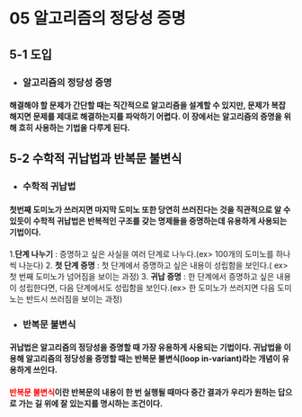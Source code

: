 # 05 알고리즘의 정당성 증명
## 5-1 도입
* ### 알고리즘의 정당성 증명
#### 해결해야 할 문제가 간단할 때는 직간적으로 알고리즘을 설계할 수 있지만, 문제가 복잡해지면 문제를 제대로 해결하는지를 파악하기 어렵다. 이 장에서는 알고리즘의 증명을 위해 흐히 사용하는 기법을 다루게 된다.
## 5-2 수학적 귀납법과 반복문 불변식
* ### 수학적 귀납법
#### 첫번째 도미노가 쓰러지면 마지막 도미노 또한 당연히 쓰러진다는 것을 직관적으로 알 수 있듯이 수학적 귀납법은 반복적인 구조를 갖는 명제들을 증명하는데 유용하게 사용되는 기법이다.
1.**단계 나누기** : 증명하고 싶은 사실을 여러 단계로 나누다.(ex> 100개의 도미노를 하나씩 나눈다)
2. **첫 단계 증명** : 첫 단계에서 증명하고 싶은 내용이 성립함을 보인다.( ex> 첫 번째 도미노가 넘어짐을 보이는 과정)
3. **귀납 증명** : 한 단계에서 증명하고 싶은 내용이 성립한다면, 다음 단계에서도 성립함을 보인다.(ex> 한 도미노가 쓰러지면 다음 도미노는 반드시 쓰러짐을 보이는 과정)
* ### 반복문 불변식
#### 귀납법은 알고리즘의 **정당성**을 증명할 때 가장 유용하게 사용되는 기법이다. 귀납법을 이용해 알고리즘의 정당성을 증명할 때는 반복문 불변식(loop in-variant)라는 개념이 유용하게 쓰인다.
#### <span style="color:red">반복문 불변식</span>이란 반복문의 내용이 한 번 실행될 때마다 중간 결과가 우리가 원하는 답으로 가는 길 위에 잘 있는지를 명시하는 조건이다.

